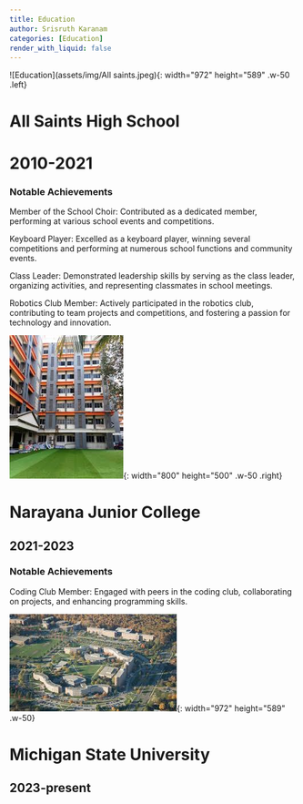 ```yaml
---
title: Education 
author: Srisruth Karanam
categories: [Education]
render_with_liquid: false
---
```

![Education](assets/img/All saints.jpeg){: width="972" height="589" .w-50 .left}
# All Saints High School
# 2010-2021
### Notable Achievements

Member of the School Choir: Contributed as a dedicated member, performing at various school events and competitions.

Keyboard Player: Excelled as a keyboard player, winning several competitions and performing at numerous school functions and community events.

Class Leader: Demonstrated leadership skills by serving as the class leader, organizing activities, and representing classmates in school meetings.

Robotics Club Member: Actively participated in the robotics club, contributing to team projects and competitions, and fostering a passion for technology and innovation.


![Education](assets/img/Narayana.jpeg){: width="800" height="500" .w-50 .right}
# Narayana Junior College 
## 2021-2023
### Notable Achievements

Coding Club Member: Engaged with peers in the coding club, collaborating on projects, and enhancing programming skills.

![Education](assets/img/MSU.jpeg){: width="972" height="589" .w-50}
# Michigan State University 
## 2023-present

